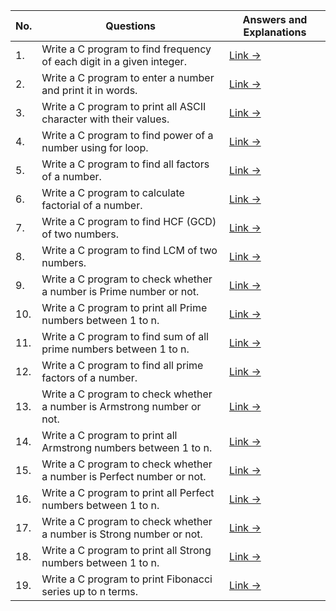 | No. | Questions                                                               | Answers and Explanations                                    |
|-----|-------------------------------------------------------------------------|-------------------------------------------------------------|
| 1.  | Write a C program to find frequency of each digit in a given integer.   | [Link -> ](/src/Question_Sets/Set_4/Answers/Question_1.md)  |
| 2.  | Write a C program to enter a number and print it in words.              | [Link -> ](/src/Question_Sets/Set_4/Answers/Question_2.md)  |                                                                       
| 3.  | Write a C program to print all ASCII character with their values.       | [Link -> ](/src/Question_Sets/Set_4/Answers/Question_3.md)  |                        
| 4.  | Write a C program to find power of a number using for loop.             | [Link -> ](/src/Question_Sets/Set_4/Answers/Question_4.md)  |                                               
| 5.  | Write a C program to find all factors of a number.                      | [Link -> ](/src/Question_Sets/Set_4/Answers/Question_5.md)  |                                              
| 6.  | Write a C program to calculate factorial of a number.                   | [Link -> ](/src/Question_Sets/Set_4/Answers/Question_6.md)  |
| 7.  | Write a C program to find HCF (GCD) of two numbers.                     | [Link -> ](/src/Question_Sets/Set_4/Answers/Question_7.md)  |
| 8.  | Write a C program to find LCM of two numbers.                           | [Link -> ](/src/Question_Sets/Set_4/Answers/Question_8.md)  |
| 9.  | Write a C program to check whether a number is Prime number or not.     | [Link -> ](/src/Question_Sets/Set_4/Answers/Question_9.md)  |
| 10. | Write a C program to print all Prime numbers between 1 to n.            | [Link -> ](/src/Question_Sets/Set_4/Answers/Question_10.md) |
| 11. | Write a C program to find sum of all prime numbers between 1 to n.      | [Link -> ](/src/Question_Sets/Set_4/Answers/Question_11.md) |
| 12. | Write a C program to find all prime factors of a number.                | [Link -> ](/src/Question_Sets/Set_4/Answers/Question_12.md) |
| 13. | Write a C program to check whether a number is Armstrong number or not. | [Link -> ](/src/Question_Sets/Set_4/Answers/Question_13.md) |
| 14. | Write a C program to print all Armstrong numbers between 1 to n.        | [Link -> ](/src/Question_Sets/Set_4/Answers/Question_14.md) |
| 15. | Write a C program to check whether a number is Perfect number or not.   | [Link -> ](/src/Question_Sets/Set_4/Answers/Question_15.md) |
| 16. | Write a C program to print all Perfect numbers between 1 to n.          | [Link -> ](/src/Question_Sets/Set_4/Answers/Question_16.md) |
| 17. | Write a C program to check whether a number is Strong number or not.    | [Link -> ](/src/Question_Sets/Set_4/Answers/Question_17.md) |
| 18. | Write a C program to print all Strong numbers between 1 to n.           | [Link -> ](/src/Question_Sets/Set_4/Answers/Question_18.md) |
| 19. | Write a C program to print Fibonacci series up to n terms.              | [Link -> ](/src/Question_Sets/Set_4/Answers/Question_19.md) |

